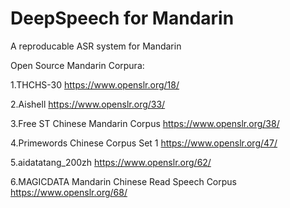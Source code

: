 DeepSpeech for Mandarin
===
A reproducable ASR system for Mandarin


Open Source Mandarin Corpura:


1.THCHS-30 https://www.openslr.org/18/


2.Aishell https://www.openslr.org/33/


3.Free ST Chinese Mandarin Corpus https://www.openslr.org/38/


4.Primewords Chinese Corpus Set 1 https://www.openslr.org/47/


5.aidatatang_200zh https://www.openslr.org/62/


6.MAGICDATA Mandarin Chinese Read Speech Corpus https://www.openslr.org/68/
